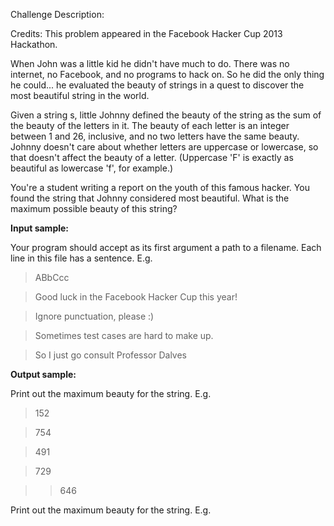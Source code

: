 Challenge Description:

Credits: This problem appeared in the Facebook Hacker Cup 2013 Hackathon.

When John was a little kid he didn't have much to do. There was no internet, no Facebook, and no programs to hack on. So he did the only thing he could... he evaluated the beauty of strings in a quest to discover the most beautiful string in the world.

Given a string s, little Johnny defined the beauty of the string as the sum of the beauty of the letters in it. The beauty of each letter is an integer between 1 and 26, inclusive, and no two letters have the same beauty. Johnny doesn't care about whether letters are uppercase or lowercase, so that doesn't affect the beauty of a letter. (Uppercase 'F' is exactly as beautiful as lowercase 'f', for example.)

You're a student writing a report on the youth of this famous hacker. You found the string that Johnny considered most beautiful. What is the maximum possible beauty of this string?

**Input sample:**

Your program should accept as its first argument a path to a filename. Each line in this file has a sentence. E.g. 

>ABbCcc

>Good luck in the Facebook Hacker Cup this year!

>Ignore punctuation, please :)

>Sometimes test cases are hard to make up.

>So I just go consult Professor Dalves


**Output sample:**

Print out the maximum beauty for the string. E.g. 

>152

>754

>491

>729

>>646

Print out the maximum beauty for the string. E.g.


